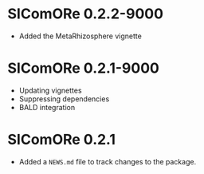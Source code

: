 # SIComORe 0.2.2-9000

* Added the MetaRhizosphere vignette

# SIComORe 0.2.1-9000

* Updating vignettes
* Suppressing dependencies
* BALD integration

# SIComORe 0.2.1

* Added a `NEWS.md` file to track changes to the package.
